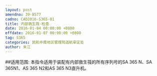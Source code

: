 ```yaml
---
layout: post
amendno: 39-8577
cadno: CAD2016-S365-01
title: 内部救生筏-检查
date: 2016-01-04 00:00:00 +0800
effdate: 2016-01-07 00:00:00 +0800
tag: S365
categories: 民航中南地区管理局适航审定处
author: 朱江
---
```


##适用范围:
本指令适用于装配有内部救生筏的所有序列号的SA 365 N、SA 365N1、AS 365 N2和AS 365 N3直升机。

